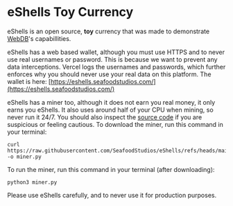 # eShells Toy Currency
eShells is an open source, **toy** currency that was made to demonstrate [WebDB](https://github.com/SeafoodStudios/WebDB)'s capabillities.

eShells has a web based wallet, although you must use HTTPS and to never use real usernames or password. This is because we want to prevent any data interceptions. Vercel logs the usernames and passwords, which further enforces why you should never use your real data on this platform.
The wallet is here: [https://eshells.seafoodstudios.com/](https://eshells.seafoodstudios.com/)

eShells has a miner too, although it does not earn you real money, it only earns you eShells. It also uses around half of your CPU when mining, so never run it 24/7. You should also inspect the [source code](https://raw.githubusercontent.com/SeafoodStudios/eShells/refs/heads/main/src/miner.py) if you are suspicious or feeling cautious.
To download the miner, run this command in your terminal:
```
curl https://raw.githubusercontent.com/SeafoodStudios/eShells/refs/heads/main/src/miner.py -o miner.py
```
To run the miner, run this command in your terminal (after downloading):
```
python3 miner.py
```

Please use eShells carefully, and to never use it for production purposes.
